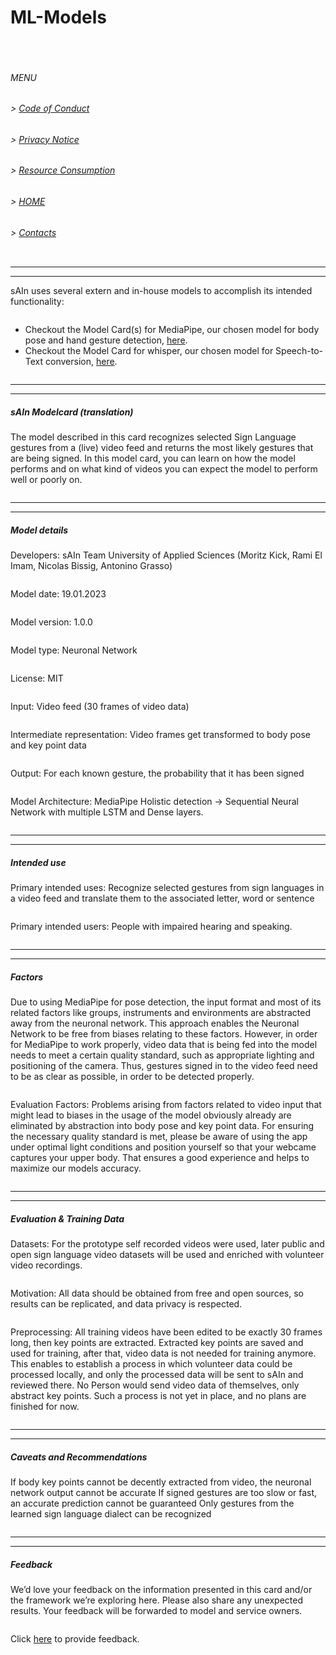 # ML-Models
<pre>


</pre>
###### MENU

###### > [Code of Conduct](CODE_OF_CONDUCT.md)
###### > [Privacy Notice](PRIVACY_NOTICE.md)
###### > [Resource Consumption](RESOURCE_CONSUMPTION.md)
###### > [HOME](index.md)
###### > [Contacts](CONTACTS.md)

<pre>
</pre>

---
---

sAIn uses several extern and in-house models to accomplish its intended functionality:
<pre>
</pre>
- Checkout the Model Card(s) for MediaPipe, our chosen model for body pose and hand gesture detection, [here](https://google.github.io/mediapipe/solutions/models.html).
- Checkout the Model Card for whisper, our chosen model for Speech-to-Text conversion, [here](https://github.com/openai/whisper/blob/main/model-card.md).

<pre>
</pre>

---
---

##### sAIn Modelcard (translation)

The model described in this card recognizes selected Sign Language gestures from a (live) video feed and returns the most likely gestures that are being signed.
In this model card, you can learn on how the model performs and on what kind of videos you can expect the model to perform well or poorly on.

<pre>
</pre>

---
---

##### Model details
Developers: sAIn Team University of Applied Sciences (Moritz Kick, Rami El Imam, Nicolas Bissig, Antonino Grasso)
<pre></pre>
Model date: 19.01.2023
<pre></pre>
Model version: 1.0.0
<pre></pre>
Model type: Neuronal Network
<pre></pre>
License: MIT
<pre></pre>
Input: Video feed (30 frames of video data)
<pre></pre>
Intermediate representation: Video frames get transformed to body pose and key point data
<pre></pre>
Output: For each known gesture, the probability that it has been signed
<pre></pre>
Model Architecture: MediaPipe Holistic detection → Sequential Neural Network with multiple LSTM and Dense layers.

<pre>
</pre>

---
---

##### Intended use
Primary intended uses: Recognize selected gestures from sign languages in a video feed and translate them to the associated letter, word or sentence
<pre></pre>
Primary intended users: People with impaired hearing and speaking. 

<pre>
</pre>

---
---

##### Factors
Due to using MediaPipe for pose detection, the input format and most of its related factors like groups, instruments and environments are abstracted away from the neuronal network. This approach enables the Neuronal Network to be free from biases relating to these factors. However, in order for MediaPipe to work properly, video data that is being fed into the model needs to meet a certain quality standard, such as appropriate lighting and positioning of the camera. Thus, gestures signed in to the video feed need to be as clear as possible, in order to be detected properly.
<pre></pre>
Evaluation Factors: Problems arising from factors related to video input that might lead to biases in the usage of the model obviously already are eliminated by abstraction into body pose and key point data. For ensuring the necessary quality standard is met, please be aware of using the app under optimal light conditions and position yourself so that your webcame captures your upper body. That ensures a good experience and helps to maximize our models accuracy.

<pre>
</pre>

---
---

##### Evaluation & Training Data
Datasets: For the prototype self recorded videos were used, later public and open sign language video datasets will be used and enriched with volunteer video recordings. 
<pre></pre>
Motivation: All data should be obtained from free and open sources, so results can be replicated, and data privacy is respected.
<pre></pre>
Preprocessing: All training videos have been edited to be exactly 30 frames long, then key points are extracted. Extracted key points are saved and used for training, after that, video data is not needed for training anymore. This enables to establish a process in which volunteer data could be processed locally, and only the processed data will be sent to sAIn and reviewed there. No Person would send video data of themselves, only abstract key points. Such a process is not yet in place, and no plans are finished for now.

<pre>
</pre>

---
---

##### Caveats and Recommendations
If body key points cannot be decently extracted from video, the neuronal network output cannot be accurate
If signed gestures are too slow or fast, an accurate prediction cannot be guaranteed
Only gestures from the learned sign language dialect can be recognized

<pre>
</pre>

---
---

##### Feedback

We’d love your feedback on the information presented in this card and/or the framework we’re exploring here. Please also share any unexpected results. Your feedback will be forwarded to model and service owners.

<pre>
</pre>

Click [here](https://github.com/hm-sAIn/sAIn/issues) to provide feedback. 

